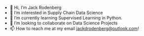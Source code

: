 - 👋 Hi, I’m Jack Rodenberg
- 👀 I’m interested in Supply Chain Data Science
- 🌱 I’m currently learning Supervised Learning in Python.
- 💞️ I’m looking to collaborate on Data Science Projects
- 📫 How to reach me at my email jackdrodenberg@outlook.com! 

<!---
jrodenberg0/jrodenberg0 is a ✨ special ✨ repository because its `README.md` (this file) appears on your GitHub profile.
You can click the Preview link to take a look at your changes.
--->
